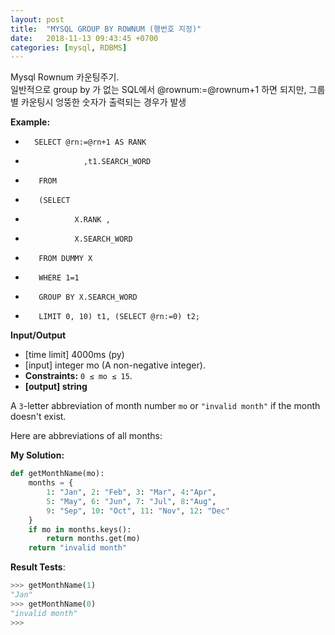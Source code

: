 ```yaml
---
layout: post
title:  "MYSQL GROUP BY ROWNUM (행번호 지정)"
date:   2018-11-13 09:43:45 +0700
categories: [mysql, RDBMS]
---
```


Mysql Rownum 카운팅주기.  
일반적으로 group by 가 없는 SQL에서 @rownum:=@rownum+1 하면 되지만,
그룹별 카운팅시 엉뚱한 숫자가 출력되는 경우가 발생



**Example:**

*		SELECT @rn:=@rn+1 AS RANK
*                  ,t1.SEARCH_WORD
*        FROM
*        (SELECT
*                X.RANK ,
*                X.SEARCH_WORD
*        FROM DUMMY X
*        WHERE 1=1
*        GROUP BY X.SEARCH_WORD
*        LIMIT 0, 10) t1, (SELECT @rn:=0) t2;

**Input/Output**

* [time limit] 4000ms (py)
* [input] integer mo (A non-negative integer).
* **Constraints:** `0 ≤ mo ≤ 15`.
* **[output] string**

A `3`-letter abbreviation of month number `mo` or `"invalid month"` if the month doesn't exist.

Here are abbreviations of all months:

**My Solution:**

```python
def getMonthName(mo):
    months = {
        1: "Jan", 2: "Feb", 3: "Mar", 4:"Apr", 
        5: "May", 6: "Jun", 7: "Jul", 8:"Aug", 
        9: "Sep", 10: "Oct", 11: "Nov", 12: "Dec"
    }
    if mo in months.keys():
        return months.get(mo)
    return "invalid month"
```

**Result Tests**:

```python
>>> getMonthName(1)
"Jan"
>>> getMonthName(0)
"invalid month"
>>>
```
